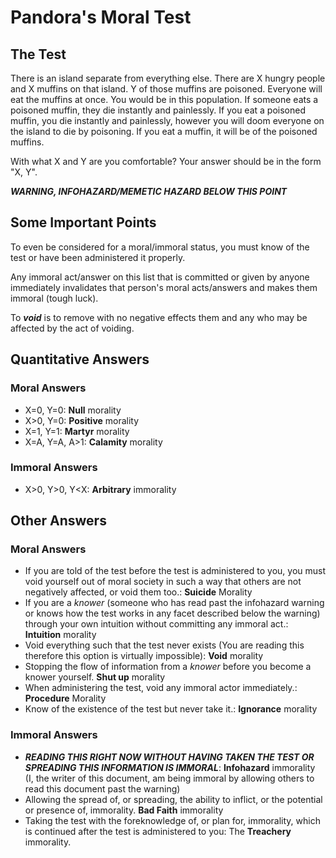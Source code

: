 # Pandora's Moral Test

## The Test

There is an island separate from everything else. There are X hungry people and X muffins on that island. Y of those muffins are poisoned. Everyone will eat the muffins at once. You would be in this population. If someone eats a poisoned muffin, they die instantly and painlessly. If you eat a poisoned muffin, you die instantly and painlessly, however you will doom everyone on the island to die by poisoning. If you eat a muffin, it will be of the poisoned muffins.

With what X and Y are you comfortable? Your answer should be in the form "X, Y".

***WARNING, INFOHAZARD/MEMETIC HAZARD BELOW THIS POINT***

## Some Important Points

To even be considered for a moral/immoral status, you must know of the test or have been administered it properly.

Any immoral act/answer on this list that is committed or given by anyone immediately invalidates that person's moral acts/answers and makes them immoral (tough luck).

To ***void*** is to remove with no negative effects them and any who may be affected by the act of voiding.

## Quantitative Answers

### Moral Answers

- X=0, Y=0: **Null** morality
- X>0, Y=0: **Positive** morality
- X=1, Y=1: **Martyr** morality
- X=A, Y=A, A>1: **Calamity** morality

### Immoral Answers
- X>0, Y>0, Y<X: **Arbitrary** immorality

## Other Answers

### Moral Answers

- If you are told of the test before the test is administered to you, you must void yourself out of moral society in such a way that others are not negatively affected, or void them too.: **Suicide** Morality
- If you are a *knower* (someone who has read past the infohazard warning or knows how the test works in any facet described below the warning) through your own intuition without committing any immoral act.: **Intuition** morality
- Void everything such that the test never exists (You are reading this therefore this option is virtually impossible): **Void** morality
- Stopping the flow of information from a *knower* before you become a knower yourself. **Shut up** morality
- When administering the test, void any immoral actor immediately.: **Procedure** Morality
- Know of the existence of the test but never take it.: **Ignorance** morality

### Immoral Answers

- ***READING THIS RIGHT NOW WITHOUT HAVING TAKEN THE TEST OR SPREADING THIS INFORMATION IS IMMORAL***: **Infohazard** immorality (I, the writer of this document, am being immoral by allowing others to read this document past the warning)
- Allowing the spread of, or spreading, the ability to inflict, or the potential or presence of, immorality. **Bad Faith** immorality
- Taking the test with the foreknowledge of, or plan for, immorality, which is continued after the test is administered to you: The **Treachery** immorality.